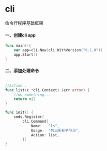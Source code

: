 # cli
命令行程序基础框架


#### 一、创建cli app
```go
func main(){
    var app=cli.New(cli.WithVersion("0.1.0"))
    app.Start()
}


```

#### 二、添加处理命令

```go

//Action .
func list(c *cli.Context) (err error) {
	//do something...
	return nil
}

func init() {
	cmds.Register(
		cli.Command{
			Name:   "ls",
			Usage:  "列出所有子节点",
			Action: list,
		})
}
```
